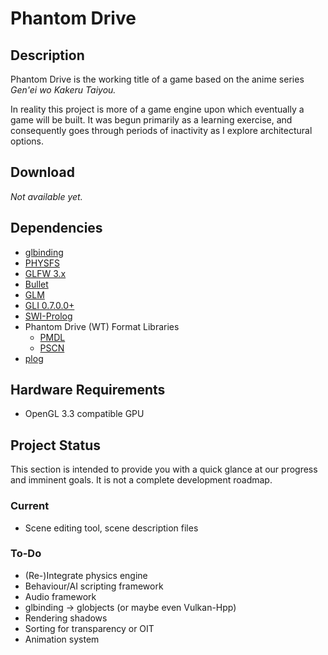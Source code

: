 Phantom Drive
=============

Description
-----------

Phantom Drive is the working title of a game based on the anime
series *Gen'ei wo Kakeru Taiyou.*

In reality this project is more of a game engine upon which eventually
a game will be built. It was begun primarily as a learning exercise, and
consequently goes through periods of inactivity as I explore architectural
options.

Download
--------

*Not available yet.*

Dependencies
------------

*   [glbinding](https://github.com/cginternals/glbinding)
*   [PHYSFS](https://icculus.org/physfs/)
*   [GLFW 3.x](http://www.glfw.org/)
*   [Bullet](http://bulletphysics.org/)
*   [GLM](http://glm.g-truc.net/)
*   [GLI 0.7.0.0+](http://gli.g-truc.net/)
*   [SWI-Prolog](http://www.swi-prolog.org/)
*   Phantom Drive (WT) Format Libraries
    *   [PMDL](https://bitbucket.org/leodmanx2/pmdl)
    *   [PSCN](https://bitbucket.org/leodmanx2/pscn)
*   [plog](https://github.com/SergiusTheBest/plog)

Hardware Requirements
---------------------

*   OpenGL 3.3 compatible GPU

Project Status
--------------

This section is intended to provide you with a quick glance at our progress and 
imminent goals. It is not a complete development roadmap.

### Current

*   Scene editing tool, scene description files

### To-Do

*   (Re-)Integrate physics engine
*   Behaviour/AI scripting framework
*   Audio framework
*   glbinding -> globjects (or maybe even Vulkan-Hpp)
*   Rendering shadows
*   Sorting for transparency or OIT
*   Animation system

